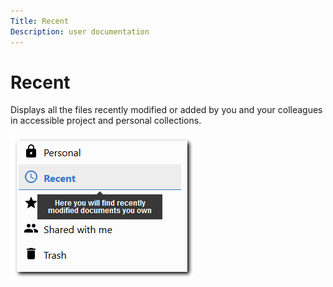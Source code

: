 ```yaml
---
Title: Recent
Description: user documentation
---
```

# Recent 

Displays all the files recently modified or added by you and your colleagues in accessible project and personal collections.

![Recent documents menu](./images/recent-docs.png) 